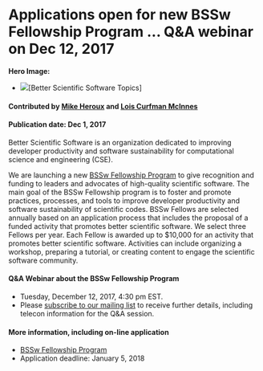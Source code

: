 # Applications open for new BSSw Fellowship Program ... Q&A webinar on Dec 12, 2017

**Hero Image:**
- <img src="https://github.com/betterscientificsoftware/images/raw/master/BSSwResourceTopics.png">[Better Scientific Software Topics]

#### Contributed by [Mike Heroux](https://github.com/maherou "Mike Heroux GitHub Profile") and [Lois Curfman McInnes](https://github.com/curfman "Lois Curfman McInnes GitHub Profile") 

#### Publication date: Dec 1, 2017

Better Scientific Software is an organization dedicated to improving developer productivity and software sustainability for computational science and engineering (CSE).

We are launching a new [BSSw Fellowship Program](https://bssw.io/pages/bssw-fellowship-program) to give recognition and funding to leaders and advocates of high-quality scientific software.  The main goal of the BSSw Fellowship program is to foster and promote practices, processes, and tools to improve developer productivity and software sustainability of scientific codes.  BSSw Fellows are selected annually based on an application process that includes the proposal of a funded activity that promotes better scientific software. We select three Fellows per year. Each Fellow is awarded up to $10,000 for an activity that promotes better scientific software. Activities can include organizing a workshop, preparing a tutorial, or creating content to engage the scientific software community.  

#### Q&A Webinar about the BSSw Fellowship Program
- Tuesday, December 12, 2017, 4:30 pm EST.  
- Please [subscribe to our mailing list](https://bssw.io/pages/receive-our-email-digest) to receive further details, including telecon information for the Q&A session.

#### More information, including on-line application
- [BSSw Fellowship Program](https://bssw.io/pages/bssw-fellowship-program)
- Application deadline: January 5, 2018

<!---
Publish: Yes
Categories: collaboration
Topics: discussion forums, Q&A sites
Tags: bssw-blog-article
Level: 2
Prerequisites: default
Aggregate: none
--->
